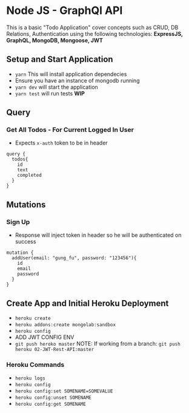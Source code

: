 # Node JS - GraphQl API

This is a basic "Todo Application" cover concepts such as CRUD, DB Relations, Authentication using the following technologies: **ExpressJS, GraphQL, MongoDB, Mongoose, JWT**

## Setup and Start Application
- `yarn` This will install application dependecies
- Ensure you have an instance of mongodb running
- `yarn dev` will start the application
- `yarn test` will run tests **WIP**

## Query

### Get All Todos - For Current Logged In User
- Expects `x-auth` token to be in header
```
query {
  todos{
    id
    text
    completed
  }
}
```
## Mutations

### Sign Up
- Response will inject token in header so he will be authenticated on success
```
mutation {
  addUser(email: "gung_fu", password: "123456"){
    id
    email
    password
  }
}
```

## Create App and Initial Heroku Deployment
- `heroku create`
- `heroku addons:create mongolab:sandbox`
- `heroku config`
- ADD JWT CONFIG ENV
- `git push heroko master` NOTE: If working from a branch: `git push heroku 02-JWT-Rest-API:master`

### Heroku Commands
- `heroku logs`
- `heroku config`
- `heroku config:set SOMENAME=SOMEVALUE`
- `heroku config:unset SOMENAME`
- `heroku config:get SOMENAME`

